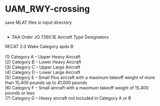 # UAM_RWY-crossing

save MLAT files in input directory
<br>
<br>

* FAA Order JO 7360.1E Aircraft Type Designators

RECAT 2.0 Wake Category apdx.B<br>
<br>
(1) Category A – Upper Heavy Aircraft<br>
(2) Category B – Lower Heavy Aircraft<br>
(3) Category C – Upper Large Aircraft<br>
(4) Category D – Lower Large Aircraft<br>
(5) Category E – Small Plus aircraft with a maximum takeoff weight of more than 15,400 pounds up to 41,000 pounds<br>
(6) Category F – Small aircraft with a maximum takeoff weight of 15,400 pounds or less<br>
(7) Category G – Heavy aircraft not included in Category A or B<br>